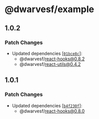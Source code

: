 # @dwarvesf/example

## 1.0.2

### Patch Changes

- Updated dependencies
  [[`01bce8c`](https://github.com/dwarvesf/react-toolkit/commit/01bce8cba4145584b5e4e78978e2b7cb2e3bdb22)]:
  - @dwarvesf/react-hooks@0.8.2
  - @dwarvesf/react-utils@0.4.2

## 1.0.1

### Patch Changes

- Updated dependencies
  [[`b4f230f`](https://github.com/dwarvesf/react-toolkit/commit/b4f230f017bc54be899c21165d22d22e2c87a7bb)]:
  - @dwarvesf/react-hooks@0.8.0
